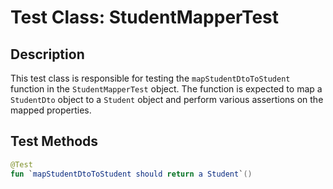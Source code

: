 # Test Class: StudentMapperTest

## Description
This test class is responsible for testing the `mapStudentDtoToStudent` function in the `StudentMapperTest` object. 
The function is expected to map a `StudentDto` object to a `Student` object and perform various assertions on the mapped properties.

## Test Methods
```kotlin
@Test
fun `mapStudentDtoToStudent should return a Student`()
